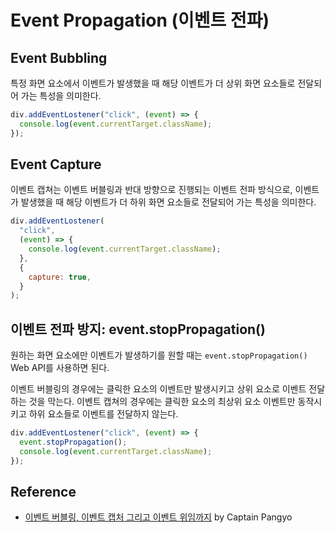 # Event Propagation (이벤트 전파)

## Event Bubbling

특정 화면 요소에서 이벤트가 발생했을 때 해당 이벤트가 더 상위 화면 요소들로 전달되어 가는 특성을 의미한다.

```javascript
div.addEventLostener("click", (event) => {
  console.log(event.currentTarget.className);
});
```

## Event Capture

이벤트 캡쳐는 이벤트 버블링과 반대 방향으로 진행되는 이벤트 전파 방식으로, 이벤트가 발생했을 때 해당 이벤트가 더 하위 화면 요소들로 전달되어 가는 특성을 의미한다.

```javascript
div.addEventLostener(
  "click",
  (event) => {
    console.log(event.currentTarget.className);
  },
  {
    capture: true,
  }
);
```

## 이벤트 전파 방지: event.stopPropagation()

원하는 화면 요소에만 이벤트가 발생하기를 원할 때는 `event.stopPropagation()` Web API를 사용하면 된다.

이벤트 버블링의 경우에는 클릭한 요소의 이벤트만 발생시키고 상위 요소로 이벤트 전달하는 것을 막는다. 이벤트 캡쳐의 경우에는 클릭한 요소의 최상위 요소 이벤트만 동작시키고 하위 요소들로 이벤트를 전달하지 않는다.

```javascript
div.addEventLostener("click", (event) => {
  event.stopPropagation();
  console.log(event.currentTarget.className);
});
```

## Reference

- [이벤트 버블링, 이벤트 캡처 그리고 이벤트 위임까지](https://joshua1988.github.io/web-development/javascript/event-propagation-delegation/) by Captain Pangyo
